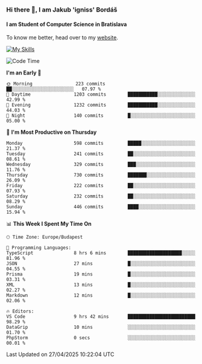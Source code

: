 ### Hi there 👋, I am Jakub 'igniss' Bordáš

#### I am Student of Computer Science in Bratislava
To know me better, head over to my [website](https://bordas.sk).

[![My Skills](https://skillicons.dev/icons?i=js,typescript,html,css,figma,svelte,vue,next,postgresql,nest,express,nodejs)](https://bordas.sk)


<!--START_SECTION:waka-->
![Code Time](http://img.shields.io/badge/Code%20Time-1%2C861%20hrs%2015%20mins-blue)

**I'm an Early 🐤** 

```text
🌞 Morning                223 commits         ██░░░░░░░░░░░░░░░░░░░░░░░   07.97 % 
🌆 Daytime                1203 commits        ███████████░░░░░░░░░░░░░░   42.99 % 
🌃 Evening                1232 commits        ███████████░░░░░░░░░░░░░░   44.03 % 
🌙 Night                  140 commits         █░░░░░░░░░░░░░░░░░░░░░░░░   05.00 % 
```
📅 **I'm Most Productive on Thursday** 

```text
Monday                   598 commits         █████░░░░░░░░░░░░░░░░░░░░   21.37 % 
Tuesday                  241 commits         ██░░░░░░░░░░░░░░░░░░░░░░░   08.61 % 
Wednesday                329 commits         ███░░░░░░░░░░░░░░░░░░░░░░   11.76 % 
Thursday                 730 commits         ███████░░░░░░░░░░░░░░░░░░   26.09 % 
Friday                   222 commits         ██░░░░░░░░░░░░░░░░░░░░░░░   07.93 % 
Saturday                 232 commits         ██░░░░░░░░░░░░░░░░░░░░░░░   08.29 % 
Sunday                   446 commits         ████░░░░░░░░░░░░░░░░░░░░░   15.94 % 
```


📊 **This Week I Spent My Time On** 

```text
🕑︎ Time Zone: Europe/Budapest

💬 Programming Languages: 
TypeScript               8 hrs 6 mins        ████████████████████░░░░░   81.96 % 
JSON                     27 mins             █░░░░░░░░░░░░░░░░░░░░░░░░   04.55 % 
Prisma                   19 mins             █░░░░░░░░░░░░░░░░░░░░░░░░   03.31 % 
XML                      13 mins             █░░░░░░░░░░░░░░░░░░░░░░░░   02.27 % 
Markdown                 12 mins             █░░░░░░░░░░░░░░░░░░░░░░░░   02.06 % 

🔥 Editors: 
VS Code                  9 hrs 42 mins       █████████████████████████   98.29 % 
DataGrip                 10 mins             ░░░░░░░░░░░░░░░░░░░░░░░░░   01.70 % 
PhpStorm                 0 secs              ░░░░░░░░░░░░░░░░░░░░░░░░░   00.01 % 
```


 Last Updated on 27/04/2025 10:22:04 UTC
<!--END_SECTION:waka-->

